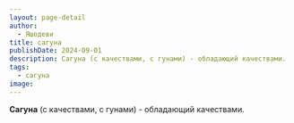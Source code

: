 ```yaml
---
layout: page-detail
author:
  - Яшодеви
title: сагуна
publishDate: 2024-09-01
description: Сагуна (с качествами, с гунами) - обладающий качествами.
tags:
  - сагуна
image:
---
```

**Сагуна** (с качествами, с гунами) - обладающий качествами.

